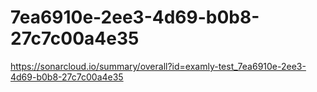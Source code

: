 # 7ea6910e-2ee3-4d69-b0b8-27c7c00a4e35
https://sonarcloud.io/summary/overall?id=examly-test_7ea6910e-2ee3-4d69-b0b8-27c7c00a4e35
